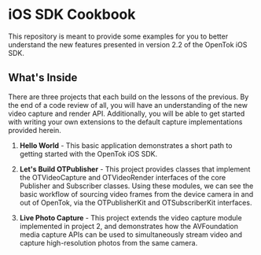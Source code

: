 iOS SDK Cookbook
================

This repository is meant to provide some examples for you to better understand
the new features presented in version 2.2 of the OpenTok iOS SDK.

What's Inside
-------------

There are three projects that each build on the lessons of the previous. By the
end of a code review of all, you will have an understanding of the new video
capture and render API. Additionally, you will be able to get started with
writing your own extensions to the default capture implementations provided 
herein.

1.	**Hello World** - This basic application demonstrates a short path to 
	getting started with the OpenTok iOS SDK.

2.	**Let's Build OTPublisher** - This project provides classes that implement
	the OTVideoCapture and OTVideoRender interfaces of the core Publisher and
	Subscriber classes. Using these modules, we can see the basic workflow of
	sourcing video frames from the device camera in and out of OpenTok, via the
	OTPublisherKit and OTSubscriberKit interfaces.

3.	**Live Photo Capture** - This project extends the video capture module 
	implemented in project 2, and demonstrates how the AVFoundation media 
	capture APIs can be used to simultaneously stream video and capture 
	high-resolution photos from the same camera.
